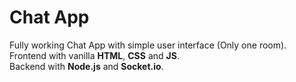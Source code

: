 # Chat App

Fully working Chat App with simple user interface (Only one room).\
Frontend with vanilla **HTML**, **CSS** and **JS**.\
Backend with **Node.js** and **Socket.io**.
